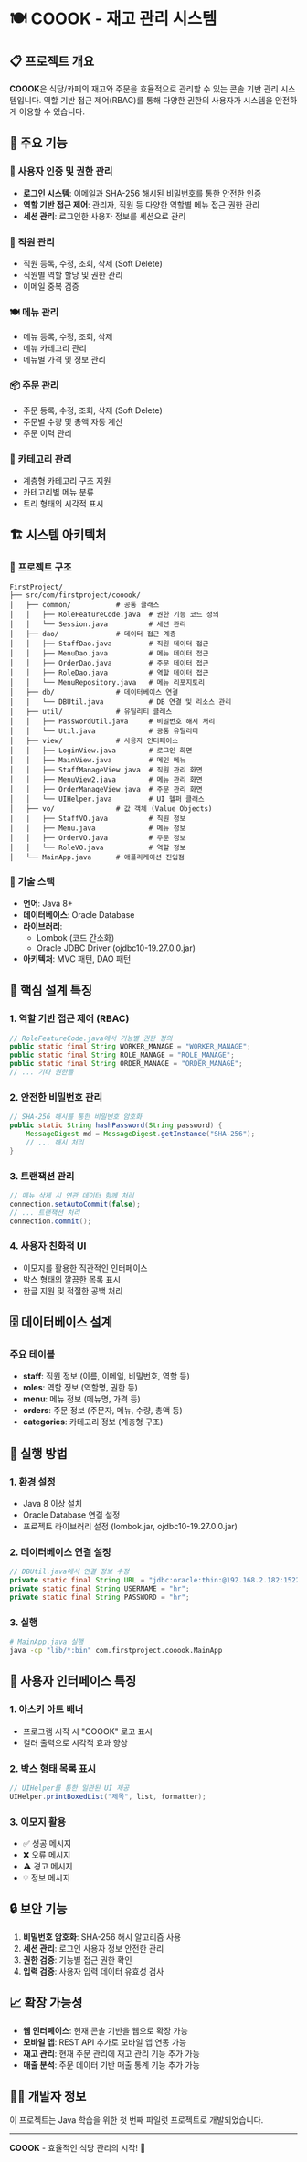 # 🍽️ COOOK - 재고 관리 시스템

## 📋 프로젝트 개요

**COOOK**은 식당/카페의 재고와 주문을 효율적으로 관리할 수 있는 콘솔 기반 관리 시스템입니다. 역할 기반 접근 제어(RBAC)를 통해 다양한 권한의 사용자가 시스템을 안전하게 이용할 수 있습니다.

## 🚀 주요 기능

### 🔐 사용자 인증 및 권한 관리
- **로그인 시스템**: 이메일과 SHA-256 해시된 비밀번호를 통한 안전한 인증
- **역할 기반 접근 제어**: 관리자, 직원 등 다양한 역할별 메뉴 접근 권한 관리
- **세션 관리**: 로그인한 사용자 정보를 세션으로 관리

### 👥 직원 관리
- 직원 등록, 수정, 조회, 삭제 (Soft Delete)
- 직원별 역할 할당 및 권한 관리
- 이메일 중복 검증

### 🍽️ 메뉴 관리
- 메뉴 등록, 수정, 조회, 삭제
- 메뉴 카테고리 관리
- 메뉴별 가격 및 정보 관리

### 📦 주문 관리
- 주문 등록, 수정, 조회, 삭제 (Soft Delete)
- 주문별 수량 및 총액 자동 계산
- 주문 이력 관리

### 📂 카테고리 관리
- 계층형 카테고리 구조 지원
- 카테고리별 메뉴 분류
- 트리 형태의 시각적 표시

## 🏗️ 시스템 아키텍처

### 📁 프로젝트 구조
```
FirstProject/
├── src/com/firstproject/cooook/
│   ├── common/           # 공통 클래스
│   │   ├── RoleFeatureCode.java  # 권한 기능 코드 정의
│   │   └── Session.java          # 세션 관리
│   ├── dao/              # 데이터 접근 계층
│   │   ├── StaffDao.java         # 직원 데이터 접근
│   │   ├── MenuDao.java          # 메뉴 데이터 접근
│   │   ├── OrderDao.java         # 주문 데이터 접근
│   │   ├── RoleDao.java          # 역할 데이터 접근
│   │   └── MenuRepository.java   # 메뉴 리포지토리
│   ├── db/               # 데이터베이스 연결
│   │   └── DBUtil.java           # DB 연결 및 리소스 관리
│   ├── util/             # 유틸리티 클래스
│   │   ├── PasswordUtil.java     # 비밀번호 해시 처리
│   │   └── Util.java             # 공통 유틸리티
│   ├── view/             # 사용자 인터페이스
│   │   ├── LoginView.java        # 로그인 화면
│   │   ├── MainView.java         # 메인 메뉴
│   │   ├── StaffManageView.java  # 직원 관리 화면
│   │   ├── MenuView2.java        # 메뉴 관리 화면
│   │   ├── OrderManageView.java  # 주문 관리 화면
│   │   └── UIHelper.java         # UI 헬퍼 클래스
│   ├── vo/               # 값 객체 (Value Objects)
│   │   ├── StaffVO.java          # 직원 정보
│   │   ├── Menu.java             # 메뉴 정보
│   │   ├── OrderVO.java          # 주문 정보
│   │   └── RoleVO.java           # 역할 정보
│   └── MainApp.java      # 애플리케이션 진입점
```

### 🔧 기술 스택
- **언어**: Java 8+
- **데이터베이스**: Oracle Database
- **라이브러리**: 
  - Lombok (코드 간소화)
  - Oracle JDBC Driver (ojdbc10-19.27.0.0.jar)
- **아키텍처**: MVC 패턴, DAO 패턴

## 🎯 핵심 설계 특징

### 1. **역할 기반 접근 제어 (RBAC)**
```java
// RoleFeatureCode.java에서 기능별 권한 정의
public static final String WORKER_MANAGE = "WORKER_MANAGE";
public static final String ROLE_MANAGE = "ROLE_MANAGE";
public static final String ORDER_MANAGE = "ORDER_MANAGE";
// ... 기타 권한들
```

### 2. **안전한 비밀번호 관리**
```java
// SHA-256 해시를 통한 비밀번호 암호화
public static String hashPassword(String password) {
    MessageDigest md = MessageDigest.getInstance("SHA-256");
    // ... 해시 처리
}
```

### 3. **트랜잭션 관리**
```java
// 메뉴 삭제 시 연관 데이터 함께 처리
connection.setAutoCommit(false);
// ... 트랜잭션 처리
connection.commit();
```

### 4. **사용자 친화적 UI**
- 이모지를 활용한 직관적인 인터페이스
- 박스 형태의 깔끔한 목록 표시
- 한글 지원 및 적절한 공백 처리

## 🗄️ 데이터베이스 설계

### 주요 테이블
- **staff**: 직원 정보 (이름, 이메일, 비밀번호, 역할 등)
- **roles**: 역할 정보 (역할명, 권한 등)
- **menu**: 메뉴 정보 (메뉴명, 가격 등)
- **orders**: 주문 정보 (주문자, 메뉴, 수량, 총액 등)
- **categories**: 카테고리 정보 (계층형 구조)

## 🚀 실행 방법

### 1. 환경 설정
- Java 8 이상 설치
- Oracle Database 연결 설정
- 프로젝트 라이브러리 설정 (lombok.jar, ojdbc10-19.27.0.0.jar)

### 2. 데이터베이스 연결 설정
```java
// DBUtil.java에서 연결 정보 수정
private static final String URL = "jdbc:oracle:thin:@192.168.2.182:1522:xe";
private static final String USERNAME = "hr";
private static final String PASSWORD = "hr";
```

### 3. 실행
```bash
# MainApp.java 실행
java -cp "lib/*:bin" com.firstproject.cooook.MainApp
```

## 🎨 사용자 인터페이스 특징

### 1. **아스키 아트 배너**
- 프로그램 시작 시 "COOOK" 로고 표시
- 컬러 출력으로 시각적 효과 향상

### 2. **박스 형태 목록 표시**
```java
// UIHelper를 통한 일관된 UI 제공
UIHelper.printBoxedList("제목", list, formatter);
```

### 3. **이모지 활용**
- ✅ 성공 메시지
- ❌ 오류 메시지
- ⚠️ 경고 메시지
- 💡 정보 메시지

## 🔒 보안 기능

1. **비밀번호 암호화**: SHA-256 해시 알고리즘 사용
2. **세션 관리**: 로그인 사용자 정보 안전한 관리
3. **권한 검증**: 기능별 접근 권한 확인
4. **입력 검증**: 사용자 입력 데이터 유효성 검사

## 📈 확장 가능성

- **웹 인터페이스**: 현재 콘솔 기반을 웹으로 확장 가능
- **모바일 앱**: REST API 추가로 모바일 앱 연동 가능
- **재고 관리**: 현재 주문 관리에 재고 관리 기능 추가 가능
- **매출 분석**: 주문 데이터 기반 매출 통계 기능 추가 가능

## 👨‍💻 개발자 정보

이 프로젝트는 Java 학습을 위한 첫 번째 파일럿 프로젝트로 개발되었습니다.

---

**COOOK** - 효율적인 식당 관리의 시작! 🚀